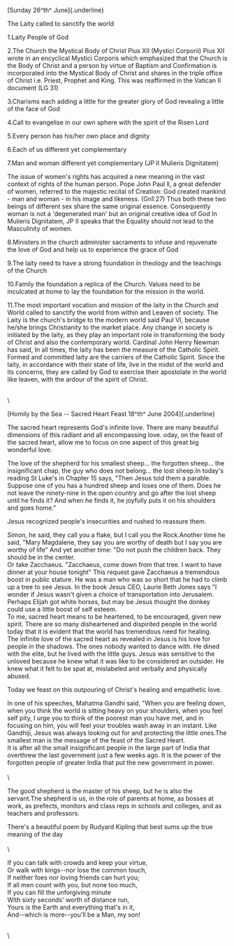[Sunday 26^th^ June]{.underline}

The Laity called to sanctify the world

1.Laity People of God

2.The Church the Mystical Body of Christ Pius XII (Mystici Corporii)
Pius XII wrote in an encyclical Mystici Corporis which emphasized that
the Church is the Body of Christ and a person by virtue of Baptism and
Confirmation is incorporated into the Mystical Body of Christ and shares
in the triple office of Christ i.e. Priest, Prophet and King. This was
reaffirmed in the Vatican II document (LG 31)

3.Charisms each adding a little for the greater glory of God revealing a
little of the face of God

4.Call to evangelise in our own sphere with the spirit of the Risen Lord

5.Every person has his/her own place and dignity

6.Each of us different yet complementary

7.Man and woman different yet complementary (JP II Mulieris Dignitatem)

The issue of women's rights has acquired a new meaning in the vast
context of rights of the human person. Pope John Paul ll, a great
defender of women, referred to the majestic recital of Creation: God
created mankind - man and woman - in his image and likeness. (Gn1:27)
Thus both these two beings of different sex share the same original
essence. Consequently woman is not a 'degenerated man' but an original
creative idea of God In Mulieris Dignitatem, JP II speaks that the
Equality should not lead to the Masculinity of women.

8.Ministers in the church administer sacraments to infuse and rejuvenate
the love of God and help us to experience the grace of God

9.The laity need to have a strong foundation in theology and the
teachings of the Church

10.Family the foundation a replica of the Church. Values need to be
inculcated at home to lay the foundation for the mission in the world.

11.The most important vocation and mission of the laity in the Church
and World called to sanctify the world from within and Leaven of
society. The Laity is the church's bridge to the modern world said Paul
VI, because he/she brings Christianity to the market place. Any change
in society is initiated by the laity, as they play an important role in
transforming the body of Christ and also the contemporary world.
Cardinal John Henry Newman has said, In all times, the laity has been
the measure of the Catholic Spirit. Formed and committed laity are the
carriers of the Catholic Spirit. Since the laity, in accordance with
their state of life, live in the midst of the world and its concerns,
they are called by God to exercise their apostolate in the world like
leaven, with the ardour of the spirit of Christ.

\
\

[Homily by the Sea -- Sacred Heart Feast 18^th^ June 2004]{.underline}

The sacred heart represents God's infinite love. There are many
beautiful dimensions of this radiant and all encompassing love. oday, on
the feast of the sacred heart, allow me to focus on one aspect of this
great big wonderful love.

The love of the shepherd for his smallest sheep... the forgotten
sheep... the insignificant chap, the guy who does not belong... the lost
sheep.In today's reading St Luke's in Chapter 15 says, "Then Jesus told
them a parable. Suppose one of you has a hundred sheep and loses one of
them. Does he not leave the ninety-nine in the open country and go after
the lost sheep until he finds it? And when he finds it, he joyfully puts
it on his shoulders and goes home."

Jesus recognized people's insecurities and rushed to reassure them.

Simon, he said, they call you a flake, but I call you the Rock.Another
time he said, "Mary Magdalene, they say you are worthy of death but I
say you are worthy of life" And yet another time: "Do not push the
children back. They should be in the center.\
Or take Zacchaeus. "Zacchaeus, come down from that tree. I want to have
dinner at your house tonight" This request gave Zacchaeus a tremendous
boost in public stature. He was a man who was so short that he had to
climb up a tree to see Jesus. In the book Jesus CEO, Laurie Beth Jones
says "I wonder if Jesus wasn't given a choice of transportation into
Jerusalem. Perhaps Elijah got white horses, but may be Jesus thought the
donkey could use a little boost of self esteem.\
To me, sacred heart means to be heartened, to be encouraged, given new
spirit. There are so many disheartened and dispirited people in the
world today that it is evident that the world has tremendous need for
healing.\
The infinite love of the sacred heart as revealed in Jesus is his love
for people in the shadows. The ones nobody wanted to dance with. He
dined with the elite, but he lived with the little guys. Jesus was
sensitive to the unloved because he knew what it was like to be
considered an outsider. He knew what it felt to be spat at, mislabeled
and verbally and physically abused.

Today we feast on this outpouring of Christ's healing and empathetic
love.

In one of his speeches, Mahatma Gandhi said, "When you are feeling down,
when you think the world is sitting heavy on your shoulders, when you
feel self pity, I urge you to think of the poorest man you have met, and
in focusing on him, you will feel your troubles wash away in an instant.
Like Gandhiji, Jesus was always looking out for and protecting the
little ones.The smallest man is the message of the feast of the Sacred
Heart.\
It is after all the small insignificant people in the large part of
India that overthrew the last government just a few weeks ago. It is the
power of the forgotten people of greater India that put the new
government in power.\
\
\

The good shepherd is the master of his sheep, but he is also the
servant.The shepherd is us, in the role of parents at home, as bosses at
work, as prefects, monitors and class reps in schools and colleges, and
as teachers and professors.

There's a beautiful poem by Rudyard Kipling that best sums up the true
meaning of the day\
\
\

If you can talk with crowds and keep your virtue,\
Or walk with kings\--nor lose the common touch,\
If neither foes nor loving friends can hurt you;\
If all men count with you, but none too much,\
If you can fill the unforgiving minute\
With sixty seconds\' worth of distance run,\
Yours is the Earth and everything that\'s in it,\
And\--which is more\--you\'ll be a Man, my son!

\
\
